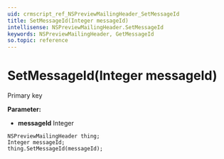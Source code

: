 ```yaml
---
uid: crmscript_ref_NSPreviewMailingHeader_SetMessageId
title: SetMessageId(Integer messageId)
intellisense: NSPreviewMailingHeader.SetMessageId
keywords: NSPreviewMailingHeader, GetMessageId
so.topic: reference
---
```


# SetMessageId(Integer messageId)

Primary key

**Parameter:** 
 - **messageId** Integer

```crmscript
NSPreviewMailingHeader thing;
Integer messageId;
thing.SetMessageId(messageId);
```

